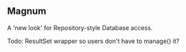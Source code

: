 ## Magnum

A 'new look' for Repository-style Database access.

Todo: ResultSet wrapper so users don't have to manage() it?
